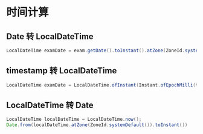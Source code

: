 # 时间计算

## Date 转 LocalDateTime 

```java
LocalDateTime examDate = exam.getDate().toInstant().atZone(ZoneId.systemDefault()).toLocalDateTime();
```

## timestamp 转 LocalDateTime
```java
LocalDateTime examDate = LocalDateTime.ofInstant(Instant.ofEpochMilli(timestamp), ZoneId.systemDefault());
```

## LocalDateTime 转 Date
```java
LocalDateTime localDateTime = LocalDateTime.now();
Date.from(localDateTime.atZone(ZoneId.systemDefault()).toInstant())
```